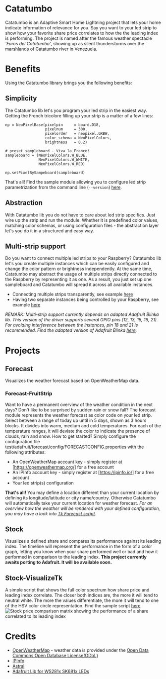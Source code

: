 # Catatumbo
Catatumbo is an Adaptive Smart Home Lightning project that lets your home indicate information of relevance for you. Say you want to your led strip to show how your favorite share price correlates to how the the leading index is performing.
The project is named after the famous weather spectacle *'Faros del Catatumbo'*, showing up as silent thunderstorms over the marshlands of Catatumbo river in Venezuela. 

# Benefits
Using the Catatumbo library brings you the following benefits:
## Simplicity
The Catatumbo lib let's you program your led strip in the easiest way. Getting the French tricolore filling up your strip is a matter of a few lines:

	np = NeoPixelBase(pixelpin     = board.D18, 
                      pixelnum     = 300, 
                      pixelorder   = neopixel.GRBW, 
                      color_schema = NeoPixelColors,
                      brightness   = 0.2)
    
    # preset sampleboard - Viva la France!
    sampleboard = (NeoPixelColors.W_BLUE,
                   NeoPixelColors.W_WHITE,
                   NeoPixelColors.W_RED)    

    np.setPixelBySampeboard(sampleboard)
That's all! Find the sample module allowing you to configure led strip parametrization from the command line (`--version`) [here](https://github.com/MBizm/Catatumbo/blob/master/src/test/adafruit/neopixel_base_simpletest.py). 
## Abstraction
With Catatumbo lib you do not have to care about led strip specifics. Just wire up the strip and run the module. Whether it is predefined color values, matching color schemas, or using configuration files - the abstraction layer let's you do it in a structured and easy way.
## Multi-strip support
Do you want to connect multiple led strips to your Raspberry? Catatumbo lib let's you create multiple instances which can be easily configured and change the color pattern or brightness independently. At the same time, Catatumbo may abstract the usage of multiple strips directly connected to the Raspberry by representing it as one. As a result, you just set up one sampleboard and Catatumbo will spread it across all available instances.

*   Connecting multiple strips transparently, see example [here](https://github.com/MBizm/Catatumbo/blob/master/src/test/adafruit/forecast/neopixel_multibase_test.py)
*   Having two separate instances being controlled by your Raspberry, see example [here](https://github.com/MBizm/Catatumbo/blob/master/src/test/adafruit/forecast/neopixel_base_threadtest.py)

_REMARK: Multi-strip support currently depends on adapted Adafruit Blinka lib. This version of the driver supports several GPIO pins (12, 13, 18, 19, 21). For avoiding interference between the instances, pin 18 and 21 is recommended. Find the adapted version of Adafruit Blinka [here](https://github.com/MBizm/Adafruit_Blinka)._ 



# Projects
## Forecast
Visualizes the weather forecast based on OpenWeatherMap data.
### Forecast-FruitStrip
Want to have a permanent overview of the weather condition in the next days? Don't like to be surprised by sudden rain or snow fall?
The forecast module represents the weather forecast as color code on your led strip. Select between a range of today up until in 5 days, shown as 3 hours blocks. It divides into warm, medium and cold temperatures. For each of the temperature ranges, it will deviate the color to indicate the presence of clouds, rain and snow.
How to get started? Simply configure the configuration file test/adafruit/forecast/config/FORECASTCONFIG.properties with the following attributes:

*   An OpenWeatherMap account key - simply register at [https://openweathermap.org/] for a free account 
*   An IPInfo account key - simply register at [https://ipinfo.io/] for a free account
*	Your led strip(s) configuration

**That's all!** You may define a location different than your current location by defining its longitude/latitude or city name/country. Otherwise Catatumbo will automatically take your current location for weather forecast.
_For an overview how the weather will be rendered with your defined configuration, you may have a look into [Tk Forecast script](https://github.com/MBizm/Catatumbo/blob/master/src/test/visualizeTk/forecast/CityBarChart.py)._


## Stock
Visualizes a defined share and compares its performance against its leading index. The timeline will represent the performance in the form of a color graph, letting you know when your share performed well or bad and how it performed in comparison to the leading index.
**This project currently awaits porting to Adafruit. It will be available soon.** 
## Stock-VisualizeTk
A simple script that shows the full color spectrum how share price and leading index correlate. The closer both indices are, the more it will tend to neutral white. The more the values differentiate, the more it will tend to one of the HSV color circle representation. Find the sample script [here](https://github.com/MBizm/Catatumbo/blob/master/src/test/visualizeTk/stock/FullSpectrum.py).
![Stock price comparison matrix showing the performance of a share correlated to its leading index](https://raw.githubusercontent.com/MBizm/Catatumbo/master/docs/stock/Full%20Spectrum.png)


# Credits
- [OpenWeatherMap](https://openweathermap.org/) - weather data is provided under the [Open Data Commons Open Database License(ODbL)](http://opendatacommons.org/licenses/odbl/)
- [IPInfo](https://github.com/ipinfo/python)
- [Astral](https://github.com/sffjunkie/astral)
- [Adafruit Lib for WS281x SK681x LEDs](https://github.com/adafruit)
